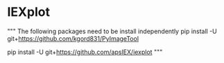 # IEXplot
"""
The following packages need to be install independently
pip install -U git+https://github.com/kgord831/PyImageTool

pip install -U git+https://github.com/apsIEX/iexplot
"""
